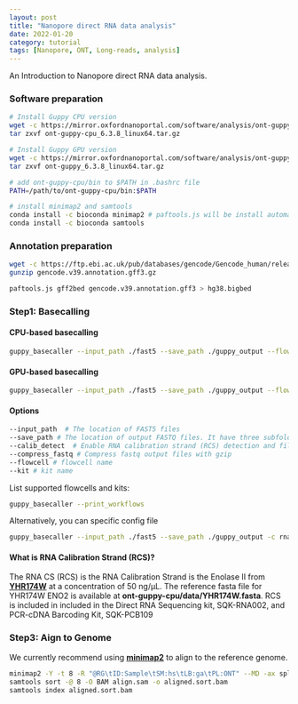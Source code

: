 ```yaml
---
layout: post
title: "Nanopore direct RNA data analysis"
date: 2022-01-20
category: tutorial
tags: [Nanopore, ONT, Long-reads, analysis]
---
```


An Introduction to Nanopore direct RNA data analysis.

<!--more-->

### Software preparation

```bash
# Install Guppy CPU version
wget -c https://mirror.oxfordnanoportal.com/software/analysis/ont-guppy-cpu_6.3.8_linux64.tar.gz
tar zxvf ont-guppy-cpu_6.3.8_linux64.tar.gz

# Install Guppy GPU version
wget -c https://mirror.oxfordnanoportal.com/software/analysis/ont-guppy_6.3.8_linux64.tar.gz
tar zxvf ont-guppy_6.3.8_linux64.tar.gz

# add ont-guppy-cpu/bin to $PATH in .bashrc file
PATH=/path/to/ont-guppy-cpu/bin:$PATH

# install minimap2 and samtools
conda install -c bioconda minimap2 # paftools.js will be install automatically.
conda install -c bioconda samtools
```

### Annotation preparation
```bash
wget -c https://ftp.ebi.ac.uk/pub/databases/gencode/Gencode_human/release_39/gencode.v39.annotation.gff3.gz
gunzip gencode.v39.annotation.gff3.gz

paftools.js gff2bed gencode.v39.annotation.gff3 > hg38.bigbed
```

### Step1: Basecalling

#### CPU-based basecalling
```bash
guppy_basecaller --input_path ./fast5 --save_path ./guppy_output --flowcell FLO-MIN106 --kit SQK-RNA002 --calib_detect --num_callers 16 --cpu_threads_per_caller 8 --compress_fastq
```
#### GPU-based basecalling
```bash
guppy_basecaller --input_path ./fast5 --save_path ./guppy_output --flowcell FLO-MIN106 --kit SQK-RNA002 --calib_detect --num_callers 16 ----gpu_runners_per_device 80 -x "cuda:all" --compress_fastq
```

#### Options 
```bash
--input_path  # The location of FAST5 files
--save_path # The location of output FASTQ files. It have three subfolders (pass, fail, and calibration_strands).
--calib_detect  # Enable RNA calibration strand (RCS) detection and filtering.
--compress_fastq # Compress fastq output files with gzip
--flowcell # flowcell name
--kit # kit name
```

List supported flowcells and kits:
```bash
guppy_basecaller --print_workflows
```
Alternatively, you can specific config file

```bash
guppy_basecaller --input_path ./fast5 --save_path ./guppy_output -c rna_r9.4.1_70bps_hac --calib_detect --num_callers 16 --cpu_threads_per_caller 8 --compress_fastq
```

#### What is RNA Calibration Strand (RCS)?
The RNA CS (RCS) is the RNA Calibration Strand is the Enolase II from [__YHR174W__](http://useast.ensembl.org/Saccharomyces_cerevisiae/Gene/Summary?g=YHR174W;r=VIII:451327-452640;t=YHR174W_mRNA) at a concentration of 50 ng/μL. The reference fasta file for YHR174W ENO2 is available at __ont-guppy-cpu/data/YHR174W.fasta__.
RCS is included in included in the Direct RNA Sequencing kit, SQK-RNA002, and PCR-cDNA Barcoding Kit, SQK-PCB109

### Step3: Aign to Genome
We currently recommend using [__minimap2__](https://github.com/lh3/minimap2) to align to the reference genome.

```bash
minimap2 -Y -t 8 -R "@RG\tID:Sample\tSM:hs\tLB:ga\tPL:ONT" --MD -ax splice -uf -k14 --junc-bed hg38.bigbed hg38.fasta sample.fastq > aligned.sam
samtools sort -@ 8 -O BAM align.sam -o aligned.sort.bam
samtools index aligned.sort.bam
```


